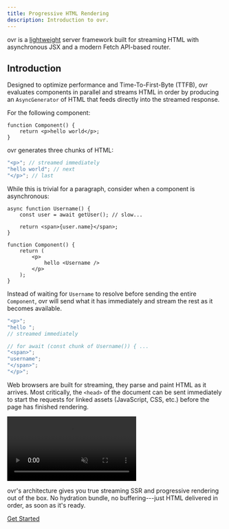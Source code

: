 ```yaml
---
title: Progressive HTML Rendering
description: Introduction to ovr.
---
```


ovr is a [lightweight](https://npmgraph.js.org/?q=ovr) server framework built for streaming HTML with asynchronous JSX and a modern Fetch API-based router.

## Introduction

Designed to optimize performance and Time-To-First-Byte (TTFB), ovr evaluates components in parallel and streams HTML in order by producing an `AsyncGenerator` of HTML that feeds directly into the streamed response.

For the following component:

```tsx
function Component() {
	return <p>hello world</p>;
}
```

ovr generates three chunks of HTML:

```ts
"<p>"; // streamed immediately
"hello world"; // next
"</p>"; // last
```

While this is trivial for a paragraph, consider when a component is asynchronous:

```tsx
async function Username() {
	const user = await getUser(); // slow...

	return <span>{user.name}</span>;
}

function Component() {
	return (
		<p>
			hello <Username />
		</p>
	);
}
```

Instead of waiting for `Username` to resolve before sending the entire `Component`, ovr will send what it has immediately and stream the rest as it becomes available.

```ts
"<p>";
"hello ";
// streamed immediately

// for await (const chunk of Username()) { ...
"<span>";
"username";
"</span>";
"</p>";
```

Web browsers are built for streaming, they parse and paint HTML as it arrives. Most critically, the `<head>` of the document can be sent immediately to start the requests for linked assets (JavaScript, CSS, etc.) before the page has finished rendering.

<video aria-label="A video showing the network waterfall of a website loading. The HTML head element is streamed immediately, allowing JavaScript and CSS files to download while the rest of the HTML body streams in simultaneously." src="https://zsbsjhwuth2a2ck8.public.blob.vercel-storage.com/html-streaming-network-Owka5ZckQQIo791h0LQ771O5ZZV3Wb.mp4" autoplay loop muted loading="lazy" playsinline></video>

ovr's architecture gives you true streaming SSR and progressive rendering out of the box. No hydration bundle, no buffering---just HTML delivered in order, as soon as it's ready.

<div class="flex justify-center my-12">
<a href="/01-get-started" class="button">Get Started</a>
</div>
